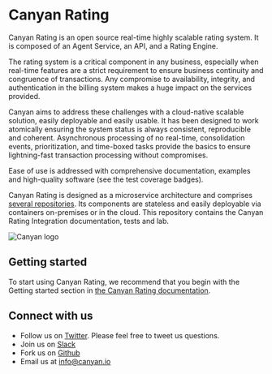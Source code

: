 # Canyan Rating

Canyan Rating is an open source real-time highly scalable rating system. It is composed of an Agent Service, an API, and a Rating Engine.

The rating system is a critical component in any business, especially when real-time features are a strict requirement to ensure business continuity and congruence of transactions. Any compromise to availability, integrity, and authentication in the billing system makes a huge impact on the services provided.

Canyan aims to address these challenges with a cloud-native scalable solution, easily deployable and easily usable. It has been designed to work atomically ensuring the system status is always consistent, reproducible and coherent. Asynchronous processing of no real-time, consolidation events, prioritization, and time-boxed tasks provide the basics to ensure lightning-fast transaction processing without compromises.

Ease of use is addressed with comprehensive documentation, examples and high-quality software (see the test coverage badges).

Canyan Rating is designed as a microservice architecture and comprises [several repositories](https://github.com/canyanio). Its components are stateless and easily deployable via containers on-premises or in the cloud. This repository contains the Canyan Rating Integration documentation, tests and lab.

![Canyan logo](https://canyanio.github.io/rating-integration/canyan-logo.png) 


## Getting started

To start using Canyan Rating, we recommend that you begin with the Getting started
section in [the Canyan Rating documentation](https://canyanio.github.io/rating-integration/).


## Connect with us

* Follow us on [Twitter](https://twitter.com/canyan_io). Please
  feel free to tweet us questions.
* Join us on [Slack](http://slack.canyan.io)
* Fork us on [Github](https://github.com/canyanio)
* Email us at [info@canyan.io](mailto:info@canyan.io)
